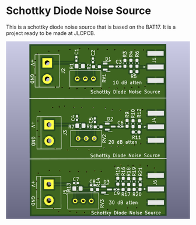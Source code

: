 # Schottky Diode Noise Source

This is a schottky diode noise source that is based on the BAT17.  It is a project ready to be made at JLCPCB.

![Picture](SchottkyNoiseSource.png)

